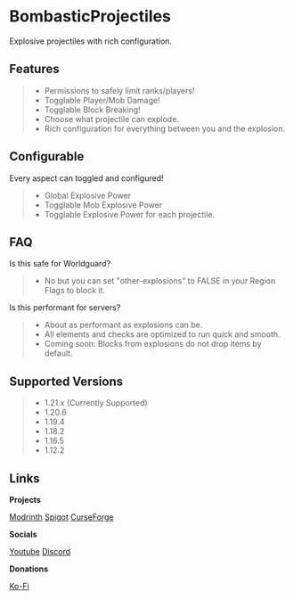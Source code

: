 # BombasticProjectiles
Explosive projectiles with rich configuration.

## Features
> - Permissions to safely limit ranks/players!
> - Togglable Player/Mob Damage!
> - Togglable Block Breaking!
> - Choose what projectile can explode.
> - Rich configuration for everything between you and the explosion.

## Configurable
Every aspect can toggled and configured!
> - Global Explosive Power
> - Togglable Mob Explosive Power
> - Togglable Explosive Power for each projectile.

## FAQ
Is this safe for Worldguard?
> - No but you can set "other-explosions" to FALSE in your Region Flags to block it.

Is this performant for servers?
> - About as performant as explosions can be.
> - All elements and checks are optimized to run quick and smooth.
> - Coming soon: Blocks from explosions do not drop items by default.

## Supported Versions

> - 1.21.x (Currently Supported)
> - 1.20.6
> - 1.19.4
> - 1.18.2
> - 1.16.5
> - 1.12.2

## Links

**Projects**

[Modrinth](https://modrinth.com/plugin/explosiveprojectiles)
[Spigot](https://www.spigotmc.org/resources/bombastic-projectiles.123972/)
[CurseForge](https://legacy.curseforge.com/minecraft/bukkit-plugins/bombastic-projectiles)

**Socials**

[Youtube](https://www.youtube.com/@SintaxLabs)
[Discord](discord.gg/JjqjaJDaF5)

**Donations**

[Ko-Fi](https://ko-fi.com/jammingcat21)
